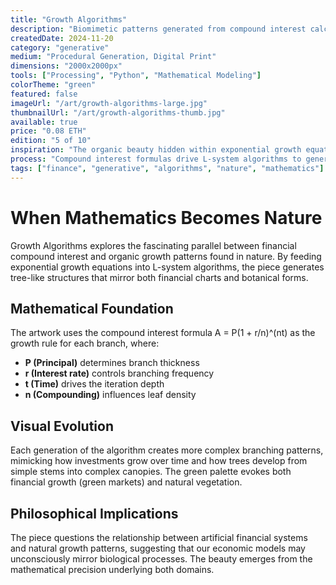```yaml
---
title: "Growth Algorithms"
description: "Biomimetic patterns generated from compound interest calculations, where financial growth formulas create organic tree-like structures in digital space."
createdDate: 2024-11-20
category: "generative"
medium: "Procedural Generation, Digital Print"
dimensions: "2000x2000px"
tools: ["Processing", "Python", "Mathematical Modeling"]
colorTheme: "green"
featured: false
imageUrl: "/art/growth-algorithms-large.jpg"
thumbnailUrl: "/art/growth-algorithms-thumb.jpg"
available: true
price: "0.08 ETH"
edition: "5 of 10"
inspiration: "The organic beauty hidden within exponential growth equations"
process: "Compound interest formulas drive L-system algorithms to generate tree-like growth patterns"
tags: ["finance", "generative", "algorithms", "nature", "mathematics"]
---
```


# When Mathematics Becomes Nature

Growth Algorithms explores the fascinating parallel between financial compound interest and organic growth patterns found in nature. By feeding exponential growth equations into L-system algorithms, the piece generates tree-like structures that mirror both financial charts and botanical forms.

## Mathematical Foundation

The artwork uses the compound interest formula A = P(1 + r/n)^(nt) as the growth rule for each branch, where:

- **P (Principal)** determines branch thickness
- **r (Interest rate)** controls branching frequency  
- **t (Time)** drives the iteration depth
- **n (Compounding)** influences leaf density

## Visual Evolution

Each generation of the algorithm creates more complex branching patterns, mimicking how investments grow over time and how trees develop from simple stems into complex canopies. The green palette evokes both financial growth (green markets) and natural vegetation.

## Philosophical Implications

The piece questions the relationship between artificial financial systems and natural growth patterns, suggesting that our economic models may unconsciously mirror biological processes. The beauty emerges from the mathematical precision underlying both domains.